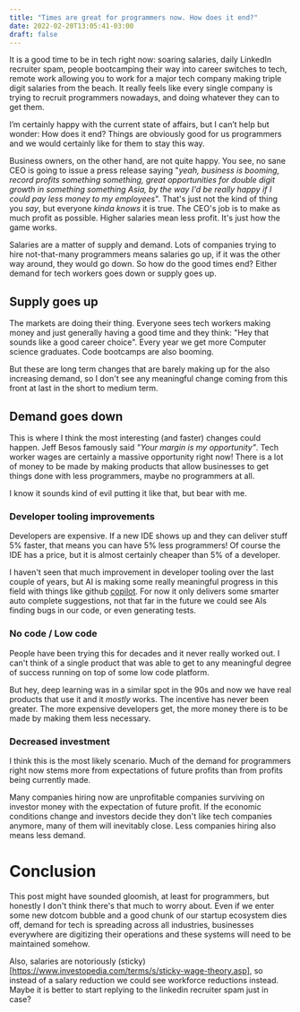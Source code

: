 ```yaml
---
title: "Times are great for programmers now. How does it end?"
date: 2022-02-20T13:05:41-03:00
draft: false
---
```


It is a good time to be in tech right now: soaring salaries, daily LinkedIn recruiter spam, people bootcamping their way into career switches to tech, remote work allowing you to work for a major tech company making triple digit salaries from the beach. It really feels like every single company is trying to recruit programmers nowadays, and doing whatever they can to get them.

I’m certainly happy with the current state of affairs, but I can’t help but wonder: How does it end? Things are obviously good for us programmers and we would certainly like for them to stay this way.

Business owners, on the other hand, are not quite happy. You see, no sane CEO is going to issue a press release saying "_yeah, business is booming, record profits something something, great opportunities for double digit growth in something something Asia, by the way I'd be really happy if I could pay less money to my employees_". That's just not the kind of thing you _say_, but everyone _kinda knows_ it is true. The CEO's job is to make as much profit as possible. Higher salaries mean less profit. It's just how the game works.

Salaries are a matter of supply and demand. Lots of companies trying to hire not-that-many programmers means salaries go up, if it was the other way around, they would go down. So how do the good times end? Either demand for tech workers goes down or supply goes up.

## Supply goes up

The markets are doing their thing. Everyone sees tech workers making money and just generally having a good time and they think: "Hey that sounds like a good career choice". Every year we get more Computer science graduates. Code bootcamps are also booming.

But these are long term changes that are barely making up for the also increasing demand, so I don't see any meaningful change coming from this front at last in the short to medium term.

## Demand goes down

This is where I think the most interesting (and faster) changes could happen. Jeff Besos famously said _"Your margin is my opportunity"_. Tech worker wages are certainly a massive opportunity right now! There is a lot of money to be made by making products that allow businesses to get things done with less programmers, maybe no programmers at all.

I know it sounds kind of evil putting it like that, but bear with me.

### Developer tooling improvements

Developers are expensive. If a new IDE shows up and they can deliver stuff 5% faster, that means you can have 5% less programmers! Of course the IDE has a price, but it is almost certainly cheaper than 5% of a developer.

I haven't seen that much improvement in developer tooling over the last couple of years, but AI is making some really meaningful progress in this field with things like github [copilot](https://copilot.github.com). For now it only delivers some smarter auto complete suggestions, not that far in the future we could see AIs finding bugs in our code, or even generating tests.

### No code / Low code

People have been trying this for decades and it never really worked out. I can't think of a single product that was able to get to any meaningful degree of success running on top of some low code platform.

But hey, deep learning was in a similar spot in the 90s and now we have real products that use it and it _mostly_ works. The incentive has never been greater. The more expensive developers get, the more money there is to be made by making them less necessary.

### Decreased investment

I think this is the most likely scenario. Much of the demand for programmers right now stems more from expectations of future profits than from profits being currently made.

Many companies hiring now are unprofitable companies surviving on investor money with the expectation of future profit. If the economic conditions change and investors decide they don't like tech companies anymore, many of them will inevitably close. Less companies hiring also means less demand.

# Conclusion

This post might have sounded gloomish, at least for programmers, but honestly I don't think there's that much to worry about. Even if we enter some new dotcom bubble and a good chunk of our startup ecosystem dies off, demand for tech is spreading across all industries, businesses everywhere are digitizing their operations and these systems will need to be maintained somehow.

Also, salaries are notoriously (sticky)[https://www.investopedia.com/terms/s/sticky-wage-theory.asp], so instead of a salary reduction we could see workforce reductions instead. Maybe it is better to start replying to the linkedin recruiter spam just in case?
